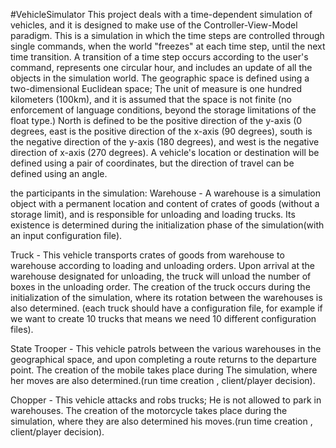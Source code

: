 #VehicleSimulator
This project deals with a time-dependent simulation of vehicles, and it is designed to make use of the Controller-View-Model paradigm.
This is a simulation in which the time steps are controlled through single commands, when the world "freezes" at each time step, until the next time transition.
A transition of a time step occurs according to the user's command, represents one circular hour, and includes an update of all the objects in the simulation world.
The geographic space is defined using a two-dimensional Euclidean space; The unit of measure is one hundred kilometers (100km), and it is assumed that the space
is not finite (no enforcement of language conditions, beyond the storage limitations of the float type.) North is defined to be the positive direction of the y-axis (0
degrees, east is the positive direction of the x-axis (90 degrees), south is the negative direction of the y-axis (180 degrees), and west is the negative direction of
x-axis (270 degrees). A vehicle's location or destination will be defined using a pair of coordinates, but the direction of travel can be defined using an angle.

the participants in the simulation:
Warehouse - A warehouse is a simulation object with a permanent location and content of crates of goods (without a storage limit), and is responsible for unloading and loading trucks. Its existence is determined during the initialization phase of the simulation(with an input configuration file).

Truck - This vehicle transports crates of goods from warehouse to warehouse according to loading and unloading orders. Upon arrival at the warehouse designated for unloading, the truck will unload the number of boxes in the unloading order. The creation of the truck occurs during the initialization of the simulation, where its rotation between the warehouses is also determined. (each truck should have a configuration file, for example if we want to create 10 trucks that means we need  10 different configuration files).

State Trooper - This vehicle patrols between the various warehouses in the geographical space, and upon completing a route returns to the departure point.
The creation of the mobile takes place during The simulation, where her moves are also determined.(run time creation , client/player decision).

Chopper - This vehicle attacks and robs trucks; He is not allowed to park in warehouses. The creation of the motorcycle takes place during the simulation, where they are also determined his moves.(run time creation , client/player decision).





